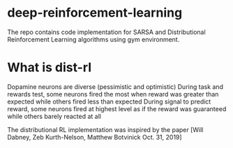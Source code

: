 # deep-reinforcement-learning
The repo contains code implementation for SARSA and Distributional Reinforcement Learning algorithms using gym environment.
# What is dist-rl
Dopamine neurons are diverse (pessimistic
and optimistic)
During task and rewards test, some neurons
fired the most when reward was greater
than expected while others fired less than
expected
During signal to predict reward, some
neurons fired at highest level as if the
reward was guaranteed while others barely
reacted at all

The distributional RL implementation was inspired by the paper [Will Dabney, Zeb Kurth-Nelson,
Matthew Botvinick
Oct. 31, 2019]
